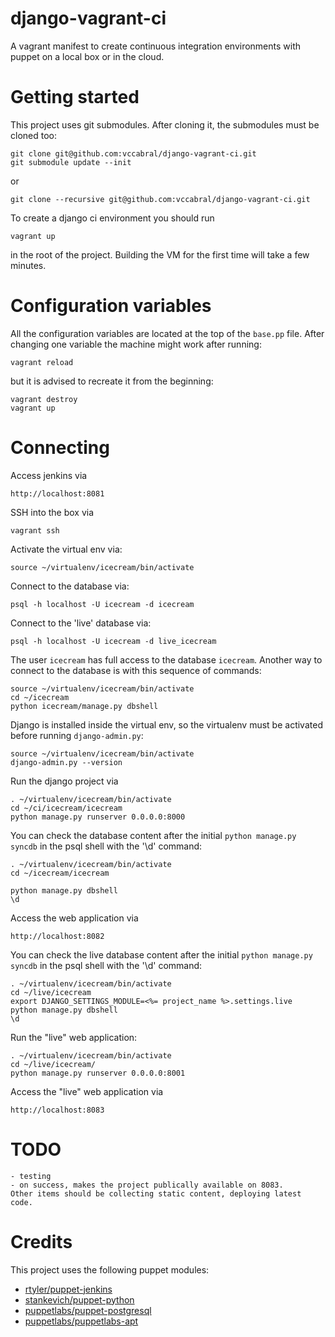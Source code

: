django-vagrant-ci
=================

A vagrant manifest to create continuous integration environments with puppet on a local box or in the cloud.

Getting started
=====

This project uses git submodules. After cloning it, the submodules must be cloned too:

    git clone git@github.com:vccabral/django-vagrant-ci.git
    git submodule update --init

or

    git clone --recursive git@github.com:vccabral/django-vagrant-ci.git

To create a django ci environment you should run

    vagrant up

in the root of the project.
Building the VM for the first time will take a few minutes.

Configuration variables
====

All the configuration variables are located at the top of the `base.pp` file.
After changing one variable the machine might work after running:

    vagrant reload
but it is advised to recreate it from the beginning:

    vagrant destroy
    vagrant up

Connecting
====
Access jenkins via

    http://localhost:8081

SSH into the box via

    vagrant ssh

Activate the virtual env via:

    source ~/virtualenv/icecream/bin/activate

Connect to the database via:

    psql -h localhost -U icecream -d icecream
Connect to the 'live' database via:

    psql -h localhost -U icecream -d live_icecream

The user `icecream` has full access to the database `icecream`.
Another way to connect to the database is with this sequence of commands:

    source ~/virtualenv/icecream/bin/activate
    cd ~/icecream
    python icecream/manage.py dbshell

Django is installed inside the virtual env, so the virtualenv must be activated before running `django-admin.py`:

    source ~/virtualenv/icecream/bin/activate
    django-admin.py --version

Run the django project via

    . ~/virtualenv/icecream/bin/activate
    cd ~/ci/icecream/icecream
    python manage.py runserver 0.0.0.0:8000

You can check the database content after the initial `python manage.py syncdb` in the psql shell with the '\d' command:

    . ~/virtualenv/icecream/bin/activate
    cd ~/icecream/icecream

    python manage.py dbshell
    \d

Access the web application via

    http://localhost:8082


You can check the live database content after the initial `python manage.py syncdb` in the psql shell with the '\d' command:

    . ~/virtualenv/icecream/bin/activate
    cd ~/live/icecream
    export DJANGO_SETTINGS_MODULE=<%= project_name %>.settings.live
    python manage.py dbshell
    \d

Run the "live" web application:

    . ~/virtualenv/icecream/bin/activate
    cd ~/live/icecream/
    python manage.py runserver 0.0.0.0:8001

Access the "live" web application via

    http://localhost:8083


TODO
===
    - testing
    - on success, makes the project publically available on 8083.
    Other items should be collecting static content, deploying latest code.

Credits
===
This project uses the following puppet modules:

- [rtyler/puppet-jenkins](https://github.com/rtyler/puppet-jenkins)
- [stankevich/puppet-python](https://github.com/stankevich/puppet-python)
- [puppetlabs/puppet-postgresql](https://github.com/puppetlabs/puppet-postgresql)
- [puppetlabs/puppetlabs-apt](https://github.com/puppetlabs/puppetlabs-apt)

